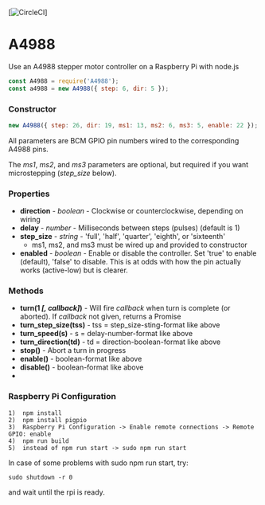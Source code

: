 [![CircleCI](https://github.com/echicken/A4988)]

# A4988
Use an A4988 stepper motor controller on a Raspberry Pi with node.js

```javascript
const A4988 = require('A4988');
const a4988 = new A4988({ step: 6, dir: 5 });
```

### Constructor

```javascript
new A4988({ step: 26, dir: 19, ms1: 13, ms2: 6, ms3: 5, enable: 22 }); // ms1, ms2, ms3, and enable are optional
```

All parameters are BCM GPIO pin numbers wired to the corresponding A4988 pins.

The _ms1_, _ms2_, and _ms3_ parameters are optional, but required if you want microstepping (_step_size_ below).

### Properties

* **direction** - _boolean_ - Clockwise or counterclockwise, depending on wiring
* **delay** - _number_ - Milliseconds between steps (pulses) (default is 1)
* **step_size** - _string_ - 'full', 'half', 'quarter', 'eighth', or 'sixteenth'
    * ms1, ms2, and ms3 must be wired up and provided to constructor
* **enabled** - _boolean_ - Enable or disable the controller. Set 'true' to enable (default), 'false' to disable. This is at odds with how the pin actually works (active-low) but is clearer.

### Methods

* **turn(1 _[, callback]_)** - Will fire _callback_ when turn is complete (or aborted).  If _callback_ not given, returns a Promise
* **turn_step_size(tss)** - tss = step_size-sting-format like above
* **turn_speed(s)** - s = delay-number-format like above
* **turn_direction(td)** - td = direction-boolean-format like above
* **stop()** - Abort a turn in progress
* **enable()** - boolean-format like above
* **disable()** - boolean-format like above
* 

### Raspberry Pi Configuration
```
1)  npm install
2)  npm install pigpio
3)  Raspberry Pi Configuration -> Enable remote connections -> Remote GPIO: enable
4)  npm run build
5)  instead of npm run start -> sudo npm run start
```
In case of some problems with sudo npm run start, try:
```
sudo shutdown -r 0 
```
and wait until the rpi is ready. 











